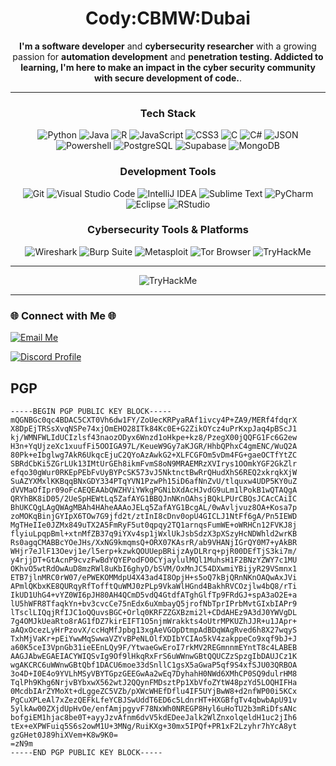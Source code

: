 <div align="center">
  <h1>Cody:CBMW:Dubai</h1>
  <p><strong>I'm a software developer</strong> and <strong>cybersecurity researcher</strong> with a growing passion for <strong>automation development</strong> 
    and <strong>penetration testing. Addicted to learning, I'm here to make an impact in the cyber security community with secure development of code.</strong>.</p>
</div>

---
<div align="center">

###  **Tech Stack**
![Python](https://img.shields.io/badge/Python-101010?style=for-the-badge&logo=python&logoColor=00FF00)
![Java](https://img.shields.io/badge/Java-101010?style=for-the-badge&logo=openjdk&logoColor=00FF00)
![R](https://img.shields.io/badge/R-101010?style=for-the-badge&logo=r&logoColor=00FF00)
![JavaScript](https://img.shields.io/badge/JavaScript-101010?style=for-the-badge&logo=javascript&logoColor=00FF00)
![CSS3](https://img.shields.io/badge/CSS3-101010?style=for-the-badge&logo=css3&logoColor=00FF00)
![C](https://img.shields.io/badge/C-101010?style=for-the-badge&logo=c&logoColor=00FF00)
![C#](https://img.shields.io/badge/C%23-101010?style=for-the-badge&logo=csharp&logoColor=00FF00)
![JSON](https://img.shields.io/badge/json-101010?style=for-the-badge&logo=json&logoColor=00FF00)
![Powershell](https://img.shields.io/badge/Powershell-101010?style=for-the-badge&logo=powershell&logoColor=00FF00)
![PostgreSQL](https://img.shields.io/badge/PostgreSQL-101010?style=for-the-badge&logo=postgresql&logoColor=00FF00)
![Supabase](https://img.shields.io/badge/Supabase-101010?style=for-the-badge&logo=supabase&logoColor=00FF00)
![MongoDB](https://img.shields.io/badge/MongoDB-101010?style=for-the-badge&logo=mongodb&logoColor=00FF00)

###  **Development Tools**
![Git](https://img.shields.io/badge/GIT-101010?style=for-the-badge&logo=git&logoColor=00FF00)
![Visual Studio Code](https://img.shields.io/badge/Visual_Studio_Code-101010?style=for-the-badge&logo=visual%20studio%20code&logoColor=00FF00)
![IntelliJ IDEA](https://img.shields.io/badge/IntelliJ_IDEA-101010?style=for-the-badge&logo=intellij-idea&logoColor=00FF00)
![Sublime Text](https://img.shields.io/badge/Sublime_Text-101010?style=for-the-badge&logo=sublime-text&logoColor=00FF00)
![PyCharm](https://img.shields.io/badge/PyCharm-101010?style=for-the-badge&logo=pycharm&logoColor=00FF00)
![Eclipse](https://img.shields.io/badge/Eclipse-101010?style=for-the-badge&logo=eclipse&logoColor=00FF00)
![RStudio](https://img.shields.io/badge/RStudio-101010?style=for-the-badge&logo=rstudio&logoColor=00FF00)
  
###  **Cybersecurity Tools & Platforms**
![Wireshark](https://img.shields.io/badge/Wireshark-101010?style=for-the-badge&logo=wireshark&logoColor=00FF00)
![Burp Suite](https://img.shields.io/badge/Burp_Suite-101010?style=for-the-badge&logo=burpsuite&logoColor=00FF00)
![Metasploit](https://img.shields.io/badge/Metasploit-101010?style=for-the-badge&logo=metasploit&logoColor=00FF00)
![Tor Browser](https://img.shields.io/badge/Tor_Browser-101010?style=for-the-badge&logo=torbrowser&logoColor=00FF00)
![TryHackMe](https://img.shields.io/badge/TryHackMe-101010?style=for-the-badge&logo=tryhackme&logoColor=00FF00)

</div>



---

<div align="center"><img src="https://tryhackme-badges.s3.amazonaws.com/cbmw.png" alt="TryHackMe" /></div>

---

<!-- CONTACT ME SECTION -->

### 🌐 Connect with Me 🌐

<div>
  <p>
    <a href="mailto:cbmw@proton.me" target="_blank">
      <img src="https://img.shields.io/badge/proton%20mail-6D4AFF?style=for-the-badge&logo=protonmail&logoColor=white" alt="Email Me">
    </a>
    <br>
  </p>

  <p>
    <a href="https://discord.com/users/mr_dubai" target="_blank">
      <img src="https://img.shields.io/badge/Discord-5865F2?style=for-the-badge&logo=discord&logoColor=white" alt="Discord Profile">
    </a>
    <br>
  </p>

</div>

## PGP

```plaintext
-----BEGIN PGP PUBLIC KEY BLOCK-----
mQGNBGc0qc4BDAC5CXT0Vh6dw1FY/ZoUecKRPyaRAf1ivcy4P+ZA9/MERf4fdqrX
X8DpEjTRSsXvqNSPe74xjOmEHO28ITk84Kc0E+G2ZikOYcz4uPrKxpJaq4pBScJ1
kj/WMNFWLIdUCIzlsf43naozODyx6Wnzd1oHkpe+kz8/PzegX00jQQFG1Fc6G2ew
H3n+YqUjzeXc1xuufFi5OOIGA97L/KeueW9Gy7aKJGR/HhbQPhxC4gmENC/WuQ2A
80Pk+eIbglwg7AkR6UkqcEjuC2QYoAzAwkG2+XLFCGFOm5vDm4FG+gaeOCTfYtZC
SBRdCbKi5ZGrLUk13IMtUrGEh8ikmFvmS8oN9MRAEMRzXVIrys1OOmkYGF2GkZlr
efqo30gWur0RKEpPEbFvUyBYPcSK573vJ5NktnctBwRrQHudXhS6REQ2xkrqkXjW
SuAZYXMxlKKBqqBNxGDY334PTqYVN1PzwPh15iD6afNnZvU/tlquxw4UDP5KY0uZ
dVVMaOfIpr09oFcAEQEAAbQWZHViYWkgPGNibXdAcHJvdG9uLm1lPokB1wQTAQgA
QRYhBK8iD05/2UeSpHEWtLq5ZafAYG1BBQJnNKnOAhsjBQkLPUrCBQsJCAcCAiIC
BhUKCQgLAgQWAgMBAh4HAheAAAoJELq5ZafAYG1BcgAL/0wAvljvuz8OA+Kosa7p
zoMOKqBinjGYIpX6TOw7G9jfd2t/ztInI8cDnv0opU4GICLJ1NtFf6gA/Pn5IEWD
MgTHeIIe0JZMx849uTX2A5FmRyF5ut0qpqy2TQ1arnqsFumWE+oWRHCn12FVKJ8j
flyiuLpqpBml+xtnMfZB37q9iYXv4sp1jWxlUkJsbSdzX3pXSzyHcNDWhld2wrKB
Rs0agqCMABBcYOeJHs/XxNG9kmqmsQ+ORX07KAsrR/ab9VHANjIGrQY0M7+yAkBR
WHjr7eJlF13Oevj1e/l5erp+kzwkQOUUepBRijzAyDLRrq+pjR00DEfTjS3ki7m/
y4rjjDT+GtAcnP9cvzFwBdYQYEPodFO0CYjaylulMQl1MuhsH1F2BNzYZWY7c1MU
OKhvO5wtRdOwAuD8mzRWl8uKbI6ghyD/bSVM/OxMnJC54DXwmiYBijyR29VSmnx1
ETB7jlnMRC0rW07/ePWEKOMMdpU4X43ad4I8OpjH+s5oQ7kBjQRnNKnOAQwAxJVi
APmlQKbxKE8QURqyRfTofftQuWMJ0zPLp9VkaWlHGnd4BakhRVCOzjlw4bQ8/rTi
IkUD1UhG4+vYZ0WI6pJH80AH4QCmD5vdQ4GtdfATghGlfTp9FRdGJ+spA3aO2E+a
lU5hWFR8TfaqkYn+bv3cvcCe75nEdx6uXmbayQ5jrofNbTprIPrbMvtGIxbIAPr9
lTsclLIQqjRfIJC1oQQuvsBGC+Orlq0KRFZZGXBzmi2l+CDdAHEz9A3dJ0YWVgDL
7g4OMJkUeaRto8rAG1fDZ7kirEIFT1O5njmWrakkts4oUtrMPKUZhJJR+u1JApr+
aAQxOcezLyHrPzovX/ccHqMfJpbg13xgAeVGOpDtmpAdBDqWAgRved6h8X27wqyS
TxhMjVaKr+pEiYwwMqSwwaVZYvBPeNLOlfXDIbYCIAo5kV4zakppeCo9xqf9bJ+J
a60K5ceI3VpnGb31ieEEnLQy9F/YtwaeGwEroI7rkMV2REGmnnmEYntT8c4LABEB
AAGJAbwEGAEIACYWIQSvIg9Of9lHkqRxFrS6uWWnwGBtQQUCZzSpzgIbDAUJCz1K
wgAKCRC6uWWnwGBtQbf1DACU6moe33dSnllC1gsX5aGwaP5qf9S4xfSJU03QRBOA
3o4D+I0E4o9YVLhMSyVBYTGpzGEEGwAa2wEq7DyhahH0NWd6XMhCP0SQ9dulrHM8
TqlPh9Khg6NrjvBYbxwX562wtJ2QQynFMDsztPp1XbVfoZYtW48pzYd5LOQHIFHa
0McdbIArZYMoXt+dLggeZC5VZb/pXWcWHEfDflu4IF5UYjBwW8+d2nfWP00i5KCx
PgCuXPLeAl7xZezQEFkLfeYCBJSwUddT6ED6c5LdnrHT+HXGBfgTv4qbwbApU91v
5ylkAw00ZXjdUpHvOe/enfAmjpgyvF78NxWh0NREGP8Hyl6uHoTU2b3mRiDfsANc
bofgiEM1hjac8be0T+ayyJzvAfnm6dvV5kdEDeeJalk2WlZnxolqeldH1uc2jIh6
tEx+eXPWFuiq5S6s2owM1U+3MNg/RuiKXg+30mx5IPQf+PR1xF2Lzyhr7hYcA8yt
gzGHet0J89hiXVem+K8w9K0=
=zN9m
-----END PGP PUBLIC KEY BLOCK-----
